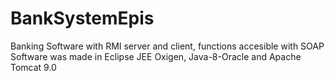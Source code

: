 # BankSystemEpis

Banking Software with RMI server and client, functions accesible with SOAP
Software was made in Eclipse JEE Oxigen, Java-8-Oracle and Apache Tomcat 9.0
